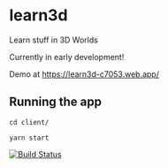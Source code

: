# learn3d
Learn stuff in 3D Worlds

Currently in early development!

Demo at https://learn3d-c7053.web.app/

## Running the app
`cd client/`

`yarn start`

[![Build Status](https://travis-ci.org/raoneel/learn3d.svg?branch=master)](https://travis-ci.org/raoneel/learn3d)